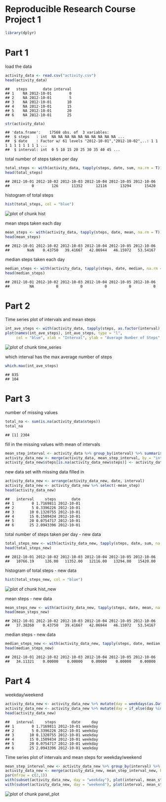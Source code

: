 Reproducible Research Course Project 1
======================================================


```r
library(dplyr)
```

Part 1
========================================================

load the data

```r
activity_data <- read.csv("activity.csv")
head(activity_data)
```

```
##   steps       date interval
## 1    NA 2012-10-01        0
## 2    NA 2012-10-01        5
## 3    NA 2012-10-01       10
## 4    NA 2012-10-01       15
## 5    NA 2012-10-01       20
## 6    NA 2012-10-01       25
```

```r
str(activity_data)
```

```
## 'data.frame':	17568 obs. of  3 variables:
##  $ steps   : int  NA NA NA NA NA NA NA NA NA NA ...
##  $ date    : Factor w/ 61 levels "2012-10-01","2012-10-02",..: 1 1 1 1 1 1 1 1 1 1 ...
##  $ interval: int  0 5 10 15 20 25 30 35 40 45 ...
```

total number of steps taken per day

```r
total_steps <- with(activity_data, tapply(steps, date, sum, na.rm = T))
head(total_steps)
```

```
## 2012-10-01 2012-10-02 2012-10-03 2012-10-04 2012-10-05 2012-10-06 
##          0        126      11352      12116      13294      15420
```

histogram of total steps

```r
hist(total_steps, col = "blue")
```

![plot of chunk hist](figure/hist-1.png)

mean steps taken each day

```r
mean_steps <- with(activity_data, tapply(steps, date, mean, na.rm = T))
head(mean_steps)
```

```
## 2012-10-01 2012-10-02 2012-10-03 2012-10-04 2012-10-05 2012-10-06 
##        NaN    0.43750   39.41667   42.06944   46.15972   53.54167
```

median steps taken each day

```r
median_steps <- with(activity_data, tapply(steps, date, median, na.rm = T))
head(median_steps)
```

```
## 2012-10-01 2012-10-02 2012-10-03 2012-10-04 2012-10-05 2012-10-06 
##         NA          0          0          0          0          0
```

Part 2
==========================================

Time series plot of intervals and mean steps

```r
int_ave_steps <- with(activity_data, tapply(steps, as.factor(interval), mean, na.rm = T))
plot(names(int_ave_steps), int_ave_steps, type = "l", 
     col = "blue", xlab = "Interval", ylab = "Average Number of Steps", main = "Average Number of Steps Taken Each Interval of a Day")
```

![plot of chunk time_series](figure/time_series-1.png)

which interval has the max average number of steps

```r
which.max(int_ave_steps)
```

```
## 835 
## 104
```

Part 3
============================================

number of missing values

```r
total_na <- sum(is.na(activity_data$steps))
total_na
```

```
## [1] 2304
```

fill in the missing values with mean of intervals

```r
mean_step_interval <- activity_data %>% group_by(interval) %>% summarise(mean_step = mean(steps, na.rm = T))
activity_data_new <- merge(activity_data, mean_step_interval, by = "interval", all.x = T)
activity_data_new$steps[is.na(activity_data_new$steps)] <- activity_data_new[is.na(activity_data_new$steps), ]$mean_step
```

new data set with missing data filled in

```r
activity_data_new <- arrange(activity_data_new, date, interval)
activity_data_new <- activity_data_new %>% select(-mean_step)
head(activity_data_new)
```

```
##   interval     steps       date
## 1        0 1.7169811 2012-10-01
## 2        5 0.3396226 2012-10-01
## 3       10 0.1320755 2012-10-01
## 4       15 0.1509434 2012-10-01
## 5       20 0.0754717 2012-10-01
## 6       25 2.0943396 2012-10-01
```

total number of steps taken per day - new data

```r
total_steps_new <- with(activity_data_new, tapply(steps, date, sum, na.rm = T))
head(total_steps_new)
```

```
## 2012-10-01 2012-10-02 2012-10-03 2012-10-04 2012-10-05 2012-10-06 
##   10766.19     126.00   11352.00   12116.00   13294.00   15420.00
```

histogram of total steps - new data

```r
hist(total_steps_new, col = "blue")
```

![plot of chunk hist_new](figure/hist_new-1.png)

mean steps - new data

```r
mean_steps_new <- with(activity_data_new, tapply(steps, date, mean, na.rm = T))
head(mean_steps_new)
```

```
## 2012-10-01 2012-10-02 2012-10-03 2012-10-04 2012-10-05 2012-10-06 
##   37.38260    0.43750   39.41667   42.06944   46.15972   53.54167
```

median steps - new data

```r
median_steps_new <- with(activity_data_new, tapply(steps, date, median, na.rm = T))
head(median_steps_new)
```

```
## 2012-10-01 2012-10-02 2012-10-03 2012-10-04 2012-10-05 2012-10-06 
##   34.11321    0.00000    0.00000    0.00000    0.00000    0.00000
```

Part 4
===================================================

weekday/weekend

```r
activity_data_new <- activity_data_new %>% mutate(day = weekdays(as.Date(date)))
activity_data_new <- activity_data_new %>% mutate(day = if_else(day %in% c("Sunday", "Saturday"), "weekend", "weekday"))
head(activity_data_new)
```

```
##   interval     steps       date     day
## 1        0 1.7169811 2012-10-01 weekday
## 2        5 0.3396226 2012-10-01 weekday
## 3       10 0.1320755 2012-10-01 weekday
## 4       15 0.1509434 2012-10-01 weekday
## 5       20 0.0754717 2012-10-01 weekday
## 6       25 2.0943396 2012-10-01 weekday
```

Time series plot of intervals and mean steps for weekday/weekend

```r
mean_step_interval_new <- activity_data_new %>% group_by(interval) %>% summarise(mean_step = mean(steps, na.rm = T))
activity_data_new <- merge(activity_data_new, mean_step_interval_new, by = "interval", all.x = T)
par(mfrow = c(2,1)) 
with(subset(activity_data_new, day = "weekday"), plot(interval, mean_step, type = "l", main = "Weekdays", col = "purple"))
with(subset(activity_data_new, day = "weekend"), plot(interval, mean_step, type = "l", main = "weekend", col = "purple"))
```

![plot of chunk panel_plot](figure/panel_plot-1.png)
